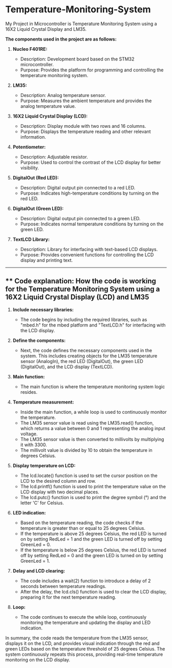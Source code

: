 # Temperature-Monitoring-System
My Project in Microcontroller is Temperature Monitoring System using a 16X2 Liquid Crystal Display and LM35.

**The components used in the project are as follows:**

1. **Nucleo F401RE:** 
   - Description: Development board based on the STM32 microcontroller.
   - Purpose: Provides the platform for programming and controlling the temperature monitoring system.

2. **LM35:** 
   - Description: Analog temperature sensor.
   - Purpose: Measures the ambient temperature and provides the analog temperature value.

3. **16X2 Liquid Crystal Display (LCD):**
   - Description: Display module with two rows and 16 columns.
   - Purpose: Displays the temperature reading and other relevant information.

4. **Potentiometer:**
   - Description: Adjustable resistor.
   - Purpose: Used to control the contrast of the LCD display for better visibility.

5. **DigitalOut (Red LED):**
   - Description: Digital output pin connected to a red LED.
   - Purpose: Indicates high-temperature conditions by turning on the red LED.

6. **DigitalOut (Green LED):**
   - Description: Digital output pin connected to a green LED.
   - Purpose: Indicates normal temperature conditions by turning on the green LED.

7. **TextLCD Library:**
   - Description: Library for interfacing with text-based LCD displays.
   - Purpose: Provides convenient functions for controlling the LCD display and printing text.
  
------------------------------------------------------------------------------------------------------------------------------------
** Code explanation: How the code is working for the Temperature Monitoring System using a 16X2 Liquid Crystal Display (LCD) and LM35
------------------------------------------------------------------------------------------------------------------------------------

1. **Include necessary libraries:**
   - The code begins by including the required libraries, such as "mbed.h" for the mbed platform and "TextLCD.h" for interfacing with the LCD display.

2. **Define the components:**
   - Next, the code defines the necessary components used in the system. This includes creating objects for the LM35 temperature sensor (AnalogIn), the red LED (DigitalOut), the green LED (DigitalOut), and the LCD display (TextLCD).

3. **Main function:**
   - The main function is where the temperature monitoring system logic resides.

4. **Temperature measurement:**
   - Inside the main function, a while loop is used to continuously monitor the temperature.
   - The LM35 sensor value is read using the LM35.read() function, which returns a value between 0 and 1 representing the analog input voltage.
   - The LM35 sensor value is then converted to millivolts by multiplying it with 3300.
   - The millivolt value is divided by 10 to obtain the temperature in degrees Celsius.

5. **Display temperature on LCD:**
   - The lcd.locate() function is used to set the cursor position on the LCD to the desired column and row.
   - The lcd.printf() function is used to print the temperature value on the LCD display with two decimal places.
   - The lcd.putc() function is used to print the degree symbol (°) and the letter 'C' for Celsius.

6. **LED indication:**
   - Based on the temperature reading, the code checks if the temperature is greater than or equal to 25 degrees Celsius.
   - If the temperature is above 25 degrees Celsius, the red LED is turned on by setting RedLed = 1 and the green LED is turned off by setting GreenLed = 0.
   - If the temperature is below 25 degrees Celsius, the red LED is turned off by setting RedLed = 0 and the green LED is turned on by setting GreenLed = 1.

7. **Delay and LCD clearing:**
   - The code includes a wait(2) function to introduce a delay of 2 seconds between temperature readings.
   - After the delay, the lcd.cls() function is used to clear the LCD display, preparing it for the next temperature reading.

8. **Loop:**
   - The code continues to execute the while loop, continuously monitoring the temperature and updating the display and LED indication.

In summary, the code reads the temperature from the LM35 sensor, displays it on the LCD, and provides visual indication through the red and green LEDs based on the temperature threshold of 25 degrees Celsius. The system continuously repeats this process, providing real-time temperature monitoring on the LCD display.

